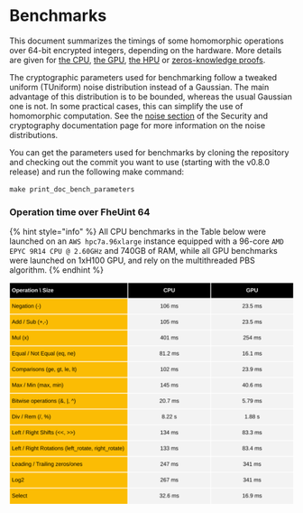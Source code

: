 # Benchmarks

This document summarizes the timings of some homomorphic operations over 64-bit encrypted integers, depending on the hardware. More details are given for [the CPU](cpu/README.md), [the GPU](gpu/README.md), [the HPU](hpu/README.md) or [zeros-knowledge proofs](zk_proof_benchmarks.md).

The cryptographic parameters used for benchmarking follow a tweaked uniform (TUniform) noise distribution instead of a Gaussian. The main advantage of this distribution is to be bounded, whereas the usual Gaussian one is not. In some practical cases, this can simplify the use of homomorphic computation. See the [noise section](../security_and_cryptography.md#noise) of the Security and cryptography documentation page for more information on the noise distributions.

You can get the parameters used for benchmarks by cloning the repository and checking out the commit you want to use (starting with the v0.8.0 release) and run the following make command:

```console
make print_doc_bench_parameters
```

### Operation time over FheUint 64

{% hint style="info" %}
All CPU benchmarks in the Table below were launched on an `AWS hpc7a.96xlarge` instance equipped with a 96-core `AMD EPYC 9R14 CPU @ 2.60GHz` and 740GB of RAM, while all GPU benchmarks were launched on 1xH100 GPU, and rely on the multithreaded PBS algorithm.
{% endhint %}

![](../../_static/cpu_gpu_integer_benchmark_fheuint64_tuniform_2m64_ciphertext.svg)

